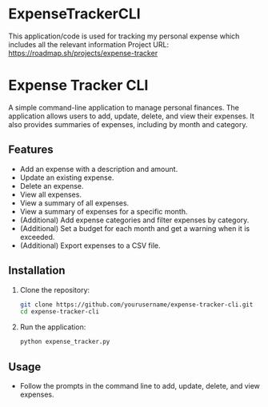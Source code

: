# ExpenseTrackerCLI
This application/code is used for tracking my personal expense which includes all the relevant information
Project URL: https://roadmap.sh/projects/expense-tracker
# Expense Tracker CLI

A simple command-line application to manage personal finances. The application allows users to add, update, delete, and view their expenses. It also provides summaries of expenses, including by month and category.

## Features
- Add an expense with a description and amount.
- Update an existing expense.
- Delete an expense.
- View all expenses.
- View a summary of all expenses.
- View a summary of expenses for a specific month.
- (Additional) Add expense categories and filter expenses by category.
- (Additional) Set a budget for each month and get a warning when it is exceeded.
- (Additional) Export expenses to a CSV file.

## Installation

1. Clone the repository:
    ```bash
    git clone https://github.com/yourusername/expense-tracker-cli.git
    cd expense-tracker-cli
    ```

2. Run the application:
    ```bash
    python expense_tracker.py
    ```

## Usage

- Follow the prompts in the command line to add, update, delete, and view expenses.
